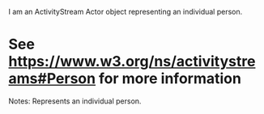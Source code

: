 I am an ActivityStream Actor object representing an individual person.

See https://www.w3.org/ns/activitystreams#Person for more information
==========
 Notes: 
              Represents an individual person.
             
